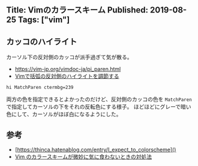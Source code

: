 Title: Vimのカラースキーム
Published: 2019-08-25
Tags: ["vim"]
---

## カッコのハイライト

カーソル下の反対側のカッコが派手過ぎて気が散る。

* https://vim-jp.org/vimdoc-ja/pi_paren.html
* [Vimで括弧の反対側のハイライトを調節する](https://qiita.com/mochizukikotaro/items/7829ab32e0353d49c185)

```vim
hi MatchParen ctermbg=239
```

両方の色を指定できるとよかったのだけど、反対側のカッコの色を `MatchParen` で指定してカーソルの下をそれの反転色にする様子。
ほどほどにグレーで暗い色にして、カーソルがほぼ白になるようにした。

## 参考

* [https://thinca.hatenablog.com/entry/I_expect_to_colorscheme]()
* [Vim のカラースキームが微妙に気に食わないときの対処法](http://cohama.hateblo.jp/entry/2013/08/11/020849)
